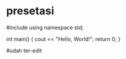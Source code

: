 # presetasi

#include <iostream>
using namespace std;

int main() 
{
    cout << "Hello, World!";
    return 0;
}


#udah ter-edit
